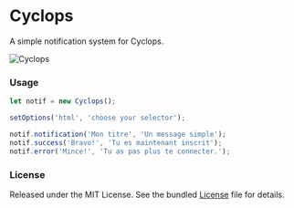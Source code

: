 # Cyclops

A simple notification system for Cyclops.

![Cyclops](https://media.giphy.com/media/v9H1sXNgDmeKA/giphy.gif)

### Usage
```javascript
let notif = new Cyclops();

setOptions('html', 'choose your selector');

notif.notification('Mon titre', 'Un message simple');
notif.success('Bravo!', 'Tu es maintenant inscrit');
notif.error('Mince!', 'Tu as pas plus te connecter.');
```

### License
Released under the MIT License. See the bundled [License](./LICENSE) file for details.
